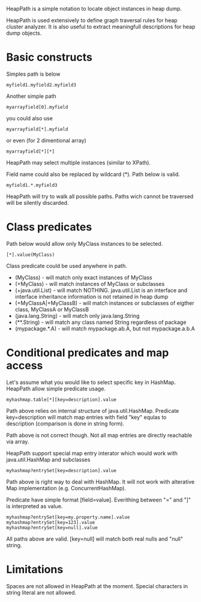 HeapPath is a simple notation to locate object instances in heap dump.

HeapPath is used extensively to define graph traversal rules for heap cluster analyzer.
It is also useful to extract meaningfull descriptions for heap dump objects.

Basic constructs
================

Simples path is below
```
myfield1.myfield2.myfield3
```
Another simple path
```
myarrayfield[0].myfield
```
you could also use
```
myarrayfield[*].myfield
```
or even (for 2 dimentional array)
```
myarrayfield[*][*]
```
HeapPath may select multiple instances (similar to XPath).

Field name could also be replaced by wildcard (*).
Path below is valid.
```
myfield1.*.myfield3
```

HeapPath will try to walk all possible paths. Paths wich cannot be traversed will be silently discarded.

Class predicates
===============

Path below would allow only MyClass instances to be selected.
```
[*].value(MyClass)
```

Class predicate could be used anywhere in path.

  - (MyClass) - will match only exact instances of MyClass
  - (+MyClass) - will match instances of MyClass or subclasses
  - (+java.util.List) - will match NOTHING. java.util.List is an interface and interface inheritance information is not retained in heap dump
  - (+MyClassA|+MyClassB) - will match instances or subclasses of eigther class, MyClassA or MyClassB
  - (java.lang.String) - will match only java.lang.String
  - (**.String) - will match any class named String regardless of package
  - (mypackage.*.A) - will match mypackage.ab.A, but not mypackage.a.b.A

Conditional predicates and map access
=====================================

Let's assume what you would like to select specific key in HashMap. HeapPath allow simple predicate usage.

```
myhashmap.table[*][key=description].value
```

Path above relies on internal structure of java.util.HashMap. Predicate key=description will match map entries with field "key" equlas to description 
(comparison is done in string form).

Path above is not correct though. Not all map entries are directly reachable via array.

HeapPath support special map entry interator which would work with java.util.HashMap and subclasses

```
myhashmap?entrySet[key=description].value
```

Path above is right way to deal with HashMap. It will not work with alterative Map implementation (e.g. ConcurrentHashMap).

Predicate have simple format [field=value]. Everithing between "=" and "]" is interpreted as value.

```
myhashmap?entrySet[key=my.property.name].value
myhashmap?entrySet[key=123].value
myhashmap?entrySet[key=null].value
```

All paths above are valid. [key=null] will match both real nulls and "null" string.


Limitations
===========

Spaces are not allowed in HeapPath at the moment.
Special characters in string literal are not allowed.
